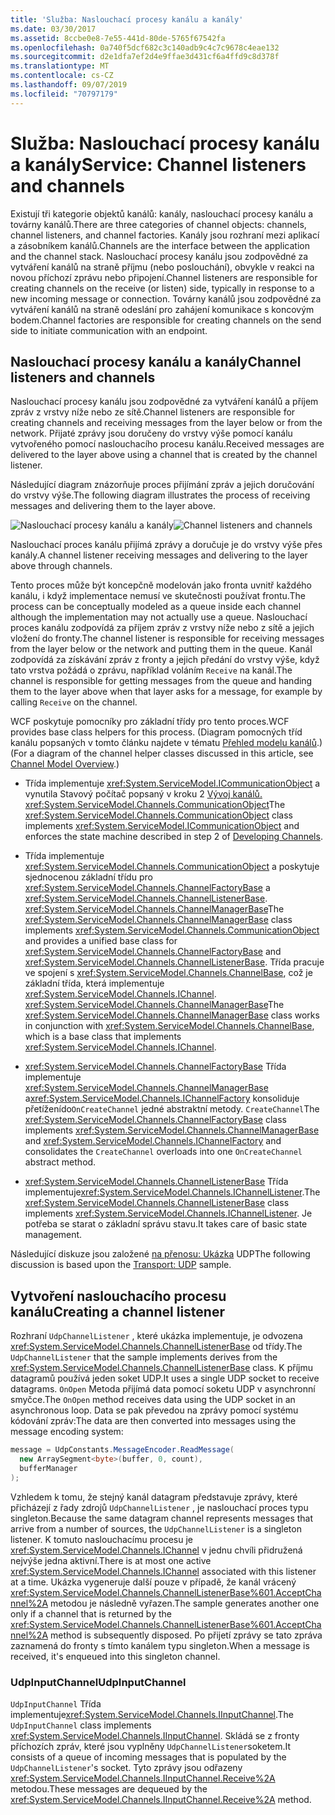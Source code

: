 ```yaml
---
title: 'Služba: Naslouchací procesy kanálu a kanály'
ms.date: 03/30/2017
ms.assetid: 8ccbe0e8-7e55-441d-80de-5765f67542fa
ms.openlocfilehash: 0a740f5dcf682c3c140adb9c4c7c9678c4eae132
ms.sourcegitcommit: d2e1dfa7ef2d4e9ffae3d431cf6a4ffd9c8d378f
ms.translationtype: MT
ms.contentlocale: cs-CZ
ms.lasthandoff: 09/07/2019
ms.locfileid: "70797179"
---
```

# <a name="service-channel-listeners-and-channels"></a><span data-ttu-id="1cd57-102">Služba: Naslouchací procesy kanálu a kanály</span><span class="sxs-lookup"><span data-stu-id="1cd57-102">Service: Channel listeners and channels</span></span>

<span data-ttu-id="1cd57-103">Existují tři kategorie objektů kanálů: kanály, naslouchací procesy kanálu a továrny kanálů.</span><span class="sxs-lookup"><span data-stu-id="1cd57-103">There are three categories of channel objects: channels, channel listeners, and channel factories.</span></span> <span data-ttu-id="1cd57-104">Kanály jsou rozhraní mezi aplikací a zásobníkem kanálů.</span><span class="sxs-lookup"><span data-stu-id="1cd57-104">Channels are the interface between the application and the channel stack.</span></span> <span data-ttu-id="1cd57-105">Naslouchací procesy kanálu jsou zodpovědné za vytváření kanálů na straně příjmu (nebo poslouchání), obvykle v reakci na novou příchozí zprávu nebo připojení.</span><span class="sxs-lookup"><span data-stu-id="1cd57-105">Channel listeners are responsible for creating channels on the receive (or listen) side, typically in response to a new incoming message or connection.</span></span> <span data-ttu-id="1cd57-106">Továrny kanálů jsou zodpovědné za vytváření kanálů na straně odeslání pro zahájení komunikace s koncovým bodem.</span><span class="sxs-lookup"><span data-stu-id="1cd57-106">Channel factories are responsible for creating channels on the send side to initiate communication with an endpoint.</span></span>

## <a name="channel-listeners-and-channels"></a><span data-ttu-id="1cd57-107">Naslouchací procesy kanálu a kanály</span><span class="sxs-lookup"><span data-stu-id="1cd57-107">Channel listeners and channels</span></span>

<span data-ttu-id="1cd57-108">Naslouchací procesy kanálu jsou zodpovědné za vytváření kanálů a příjem zpráv z vrstvy níže nebo ze sítě.</span><span class="sxs-lookup"><span data-stu-id="1cd57-108">Channel listeners are responsible for creating channels and receiving messages from the layer below or from the network.</span></span> <span data-ttu-id="1cd57-109">Přijaté zprávy jsou doručeny do vrstvy výše pomocí kanálu vytvořeného pomocí naslouchacího procesu kanálu.</span><span class="sxs-lookup"><span data-stu-id="1cd57-109">Received messages are delivered to the layer above using a channel that is created by the channel listener.</span></span>

<span data-ttu-id="1cd57-110">Následující diagram znázorňuje proces přijímání zpráv a jejich doručování do vrstvy výše.</span><span class="sxs-lookup"><span data-stu-id="1cd57-110">The following diagram illustrates the process of receiving messages and delivering them to the layer above.</span></span>

<span data-ttu-id="1cd57-111">![Naslouchací procesy kanálu a kanály](./media/wcfc-wcfchannelsigure1highlevelc.gif "wcfc_WCFChannelsigure1HighLevelc")</span><span class="sxs-lookup"><span data-stu-id="1cd57-111">![Channel listeners and channels](./media/wcfc-wcfchannelsigure1highlevelc.gif "wcfc_WCFChannelsigure1HighLevelc")</span></span>

<span data-ttu-id="1cd57-112">Naslouchací proces kanálu přijímá zprávy a doručuje je do vrstvy výše přes kanály.</span><span class="sxs-lookup"><span data-stu-id="1cd57-112">A channel listener receiving messages and delivering to the layer above through channels.</span></span>

<span data-ttu-id="1cd57-113">Tento proces může být koncepčně modelován jako fronta uvnitř každého kanálu, i když implementace nemusí ve skutečnosti používat frontu.</span><span class="sxs-lookup"><span data-stu-id="1cd57-113">The process can be conceptually modeled as a queue inside each channel although the implementation may not actually use a queue.</span></span> <span data-ttu-id="1cd57-114">Naslouchací proces kanálu zodpovídá za příjem zpráv z vrstvy níže nebo z sítě a jejich vložení do fronty.</span><span class="sxs-lookup"><span data-stu-id="1cd57-114">The channel listener is responsible for receiving messages from the layer below or the network and putting them in the queue.</span></span> <span data-ttu-id="1cd57-115">Kanál zodpovídá za získávání zpráv z fronty a jejich předání do vrstvy výše, když tato vrstva požádá o zprávu, například voláním `Receive` na kanál.</span><span class="sxs-lookup"><span data-stu-id="1cd57-115">The channel is responsible for getting messages from the queue and handing them to the layer above when that layer asks for a message, for example by calling `Receive` on the channel.</span></span>

<span data-ttu-id="1cd57-116">WCF poskytuje pomocníky pro základní třídy pro tento proces.</span><span class="sxs-lookup"><span data-stu-id="1cd57-116">WCF provides base class helpers for this process.</span></span> <span data-ttu-id="1cd57-117">(Diagram pomocných tříd kanálu popsaných v tomto článku najdete v tématu [Přehled modelu kanálů](channel-model-overview.md).)</span><span class="sxs-lookup"><span data-stu-id="1cd57-117">(For a diagram of the channel helper classes discussed in this article, see [Channel Model Overview](channel-model-overview.md).)</span></span>

- <span data-ttu-id="1cd57-118">Třída implementuje <xref:System.ServiceModel.ICommunicationObject> a vynutila Stavový počítač popsaný v kroku 2 [Vývoj kanálů.](developing-channels.md) <xref:System.ServiceModel.Channels.CommunicationObject></span><span class="sxs-lookup"><span data-stu-id="1cd57-118">The <xref:System.ServiceModel.Channels.CommunicationObject> class implements <xref:System.ServiceModel.ICommunicationObject> and enforces the state machine described in step 2 of [Developing Channels](developing-channels.md).</span></span>

- <span data-ttu-id="1cd57-119">Třída implementuje <xref:System.ServiceModel.Channels.CommunicationObject> a poskytuje sjednocenou základní třídu pro <xref:System.ServiceModel.Channels.ChannelFactoryBase> a <xref:System.ServiceModel.Channels.ChannelListenerBase>. <xref:System.ServiceModel.Channels.ChannelManagerBase></span><span class="sxs-lookup"><span data-stu-id="1cd57-119">The <xref:System.ServiceModel.Channels.ChannelManagerBase> class implements <xref:System.ServiceModel.Channels.CommunicationObject> and provides a unified base class for <xref:System.ServiceModel.Channels.ChannelFactoryBase> and <xref:System.ServiceModel.Channels.ChannelListenerBase>.</span></span> <span data-ttu-id="1cd57-120">Třída pracuje ve spojení s <xref:System.ServiceModel.Channels.ChannelBase>, což je základní třída, která implementuje <xref:System.ServiceModel.Channels.IChannel>. <xref:System.ServiceModel.Channels.ChannelManagerBase></span><span class="sxs-lookup"><span data-stu-id="1cd57-120">The <xref:System.ServiceModel.Channels.ChannelManagerBase> class works in conjunction with <xref:System.ServiceModel.Channels.ChannelBase>, which is a base class that implements <xref:System.ServiceModel.Channels.IChannel>.</span></span>

- <span data-ttu-id="1cd57-121"><xref:System.ServiceModel.Channels.ChannelFactoryBase> Třída implementuje <xref:System.ServiceModel.Channels.ChannelManagerBase> a<xref:System.ServiceModel.Channels.IChannelFactory> konsoliduje přetíženído`OnCreateChannel` jedné abstraktní metody. `CreateChannel`</span><span class="sxs-lookup"><span data-stu-id="1cd57-121">The <xref:System.ServiceModel.Channels.ChannelFactoryBase> class implements <xref:System.ServiceModel.Channels.ChannelManagerBase> and <xref:System.ServiceModel.Channels.IChannelFactory> and consolidates the `CreateChannel` overloads into one `OnCreateChannel` abstract method.</span></span>

- <span data-ttu-id="1cd57-122"><xref:System.ServiceModel.Channels.ChannelListenerBase> Třída implementuje<xref:System.ServiceModel.Channels.IChannelListener>.</span><span class="sxs-lookup"><span data-stu-id="1cd57-122">The <xref:System.ServiceModel.Channels.ChannelListenerBase> class implements <xref:System.ServiceModel.Channels.IChannelListener>.</span></span> <span data-ttu-id="1cd57-123">Je potřeba se starat o základní správu stavu.</span><span class="sxs-lookup"><span data-stu-id="1cd57-123">It takes care of basic state management.</span></span>

<span data-ttu-id="1cd57-124">Následující diskuze jsou založené [na přenosu: Ukázka](../samples/transport-udp.md) UDP</span><span class="sxs-lookup"><span data-stu-id="1cd57-124">The following discussion is based upon the [Transport: UDP](../samples/transport-udp.md) sample.</span></span>

## <a name="creating-a-channel-listener"></a><span data-ttu-id="1cd57-125">Vytvoření naslouchacího procesu kanálu</span><span class="sxs-lookup"><span data-stu-id="1cd57-125">Creating a channel listener</span></span>

<span data-ttu-id="1cd57-126">Rozhraní `UdpChannelListener` , které ukázka implementuje, je odvozena <xref:System.ServiceModel.Channels.ChannelListenerBase> od třídy.</span><span class="sxs-lookup"><span data-stu-id="1cd57-126">The `UdpChannelListener` that the sample implements derives from the <xref:System.ServiceModel.Channels.ChannelListenerBase> class.</span></span> <span data-ttu-id="1cd57-127">K příjmu datagramů používá jeden soket UDP.</span><span class="sxs-lookup"><span data-stu-id="1cd57-127">It uses a single UDP socket to receive datagrams.</span></span> <span data-ttu-id="1cd57-128">`OnOpen` Metoda přijímá data pomocí soketu UDP v asynchronní smyčce.</span><span class="sxs-lookup"><span data-stu-id="1cd57-128">The `OnOpen` method receives data using the UDP socket in an asynchronous loop.</span></span> <span data-ttu-id="1cd57-129">Data se pak převedou na zprávy pomocí systému kódování zpráv:</span><span class="sxs-lookup"><span data-stu-id="1cd57-129">The data are then converted into messages using the message encoding system:</span></span>

```csharp
message = UdpConstants.MessageEncoder.ReadMessage(
  new ArraySegment<byte>(buffer, 0, count),
  bufferManager
);
```

<span data-ttu-id="1cd57-130">Vzhledem k tomu, že stejný kanál datagram představuje zprávy, které přicházejí z řady zdrojů `UdpChannelListener` , je naslouchací proces typu singleton.</span><span class="sxs-lookup"><span data-stu-id="1cd57-130">Because the same datagram channel represents messages that arrive from a number of sources, the `UdpChannelListener` is a singleton listener.</span></span> <span data-ttu-id="1cd57-131">K tomuto naslouchacímu procesu je <xref:System.ServiceModel.Channels.IChannel> v jednu chvíli přidružená nejvýše jedna aktivní.</span><span class="sxs-lookup"><span data-stu-id="1cd57-131">There is at most one active <xref:System.ServiceModel.Channels.IChannel> associated with this listener at a time.</span></span> <span data-ttu-id="1cd57-132">Ukázka vygeneruje další pouze v případě, že kanál vrácený <xref:System.ServiceModel.Channels.ChannelListenerBase%601.AcceptChannel%2A> metodou je následně vyřazen.</span><span class="sxs-lookup"><span data-stu-id="1cd57-132">The sample generates another one only if a channel that is returned by the <xref:System.ServiceModel.Channels.ChannelListenerBase%601.AcceptChannel%2A> method is subsequently disposed.</span></span> <span data-ttu-id="1cd57-133">Po přijetí zprávy se tato zpráva zaznamená do fronty s tímto kanálem typu singleton.</span><span class="sxs-lookup"><span data-stu-id="1cd57-133">When a message is received, it's enqueued into this singleton channel.</span></span>

### <a name="udpinputchannel"></a><span data-ttu-id="1cd57-134">UdpInputChannel</span><span class="sxs-lookup"><span data-stu-id="1cd57-134">UdpInputChannel</span></span>

<span data-ttu-id="1cd57-135">`UdpInputChannel` Třída implementuje<xref:System.ServiceModel.Channels.IInputChannel>.</span><span class="sxs-lookup"><span data-stu-id="1cd57-135">The `UdpInputChannel` class implements <xref:System.ServiceModel.Channels.IInputChannel>.</span></span> <span data-ttu-id="1cd57-136">Skládá se z fronty příchozích zpráv, které jsou vyplněny `UdpChannelListener`soketem.</span><span class="sxs-lookup"><span data-stu-id="1cd57-136">It consists of a queue of incoming messages that is populated by the `UdpChannelListener`'s socket.</span></span> <span data-ttu-id="1cd57-137">Tyto zprávy jsou odřazeny <xref:System.ServiceModel.Channels.IInputChannel.Receive%2A> metodou.</span><span class="sxs-lookup"><span data-stu-id="1cd57-137">These messages are dequeued by the <xref:System.ServiceModel.Channels.IInputChannel.Receive%2A> method.</span></span>
